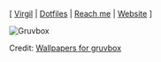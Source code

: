 [ [Virgil](https://github.com/kaizen-solutions/virgil) | [Dotfiles](https://github.com/sagoez/.dotfiles) | [Reach me](mailto:contact@samuelgomez.co?subject=[GitHub]) | [Website](sagoez.com) ]

![Gruvbox](https://github.com/sagoez/sagoez/assets/39674930/b229e119-8a1c-493e-9f9f-1d5470cac35d)

Credit: [Wallpapers for gruvbox](https://gruvbox-wallpapers.pages.dev/minimalistic)
